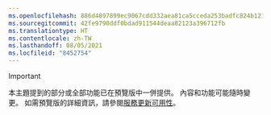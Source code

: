 ```yaml
---
ms.openlocfilehash: 886d4897899ec9067cdd332aea81ca5cceda253badfc824b121e4a005fa762ec
ms.sourcegitcommit: 42fe9790ddf0bdad911544deaa82123a396712fb
ms.translationtype: HT
ms.contentlocale: zh-TW
ms.lasthandoff: 08/05/2021
ms.locfileid: "8452754"
---
```

> [!IMPORTANT]
> 本主題提到的部分或全部功能已在預覽版中一併提供。 內容和功能可能隨時變更。 如需預覽版的詳細資訊，請參閱[服務更新可用性](../get-started/public-preview-releases.md)。
